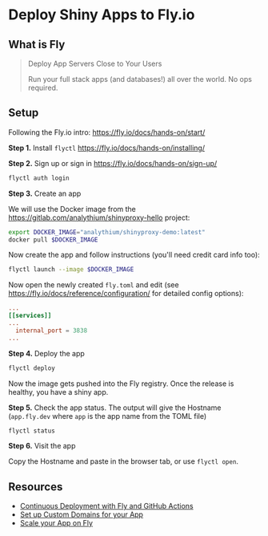 # Deploy Shiny Apps to Fly.io

## What is Fly

> Deploy App Servers Close to Your Users
>
> Run your full stack apps (and databases!) all over the world. No ops required.

## Setup

Following the Fly.io intro: <https://fly.io/docs/hands-on/start/>

**Step 1.** Install `flyctl` <https://fly.io/docs/hands-on/installing/>

**Step 2.** Sign up or sign in <https://fly.io/docs/hands-on/sign-up/>

```bash
flyctl auth login
```

**Step 3.** Create an app

We will use the Docker image from the <https://gitlab.com/analythium/shinyproxy-hello> project:

```bash
export DOCKER_IMAGE="analythium/shinyproxy-demo:latest"
docker pull $DOCKER_IMAGE
```

Now create the app and follow instructions (you'll need credit card info too):

```bash
flyctl launch --image $DOCKER_IMAGE
```

Now open the newly created `fly.toml` and edit (see <https://fly.io/docs/reference/configuration/> for detailed config options):

```toml
...
[[services]]
...
  internal_port = 3838
...
```

**Step 4.** Deploy the app

```bash
flyctl deploy
```

Now the image gets pushed into the Fly registry. Once the release is healthy, you have a shiny app.

**Step 5.** Check the app status. The output will give the Hostname (`app.fly.dev` where `app` is the app name from the TOML file)

```bash
flyctl status
```

**Step 6.** Visit the app

Copy the Hostname and paste in the browser tab, or use `flyctl open`.

## Resources

- [Continuous Deployment with Fly and GitHub Actions](https://fly.io/docs/app-guides/continuous-deployment-with-github-actions/)
- [Set up Custom Domains for your App](https://fly.io/docs/app-guides/custom-domains-with-fly/)
- [Scale your App on Fly](https://fly.io/docs/scaling/)
